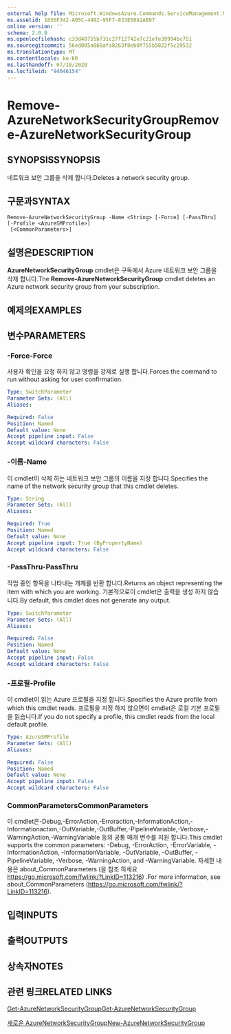```yaml
---
external help file: Microsoft.WindowsAzure.Commands.ServiceManagement.Network.dll-Help.xml
ms.assetid: 1836F342-A05C-4402-95F7-833E50A1AB97
online version: ''
schema: 2.0.0
ms.openlocfilehash: c33d48755b731c27f12742e7c21efe39994bc751
ms.sourcegitcommit: 56ed085a868afa8263f8eb0f755b5822f5c29532
ms.translationtype: MT
ms.contentlocale: ko-KR
ms.lasthandoff: 07/18/2020
ms.locfileid: "94046154"
---
```

# <span data-ttu-id="b7ad0-101">Remove-AzureNetworkSecurityGroup</span><span class="sxs-lookup"><span data-stu-id="b7ad0-101">Remove-AzureNetworkSecurityGroup</span></span>

## <span data-ttu-id="b7ad0-102">SYNOPSIS</span><span class="sxs-lookup"><span data-stu-id="b7ad0-102">SYNOPSIS</span></span>
<span data-ttu-id="b7ad0-103">네트워크 보안 그룹을 삭제 합니다.</span><span class="sxs-lookup"><span data-stu-id="b7ad0-103">Deletes a network security group.</span></span>

## <span data-ttu-id="b7ad0-104">구문과</span><span class="sxs-lookup"><span data-stu-id="b7ad0-104">SYNTAX</span></span>

```
Remove-AzureNetworkSecurityGroup -Name <String> [-Force] [-PassThru] [-Profile <AzureSMProfile>]
 [<CommonParameters>]
```

## <span data-ttu-id="b7ad0-105">설명은</span><span class="sxs-lookup"><span data-stu-id="b7ad0-105">DESCRIPTION</span></span>
<span data-ttu-id="b7ad0-106">**AzureNetworkSecurityGroup** cmdlet은 구독에서 Azure 네트워크 보안 그룹을 삭제 합니다.</span><span class="sxs-lookup"><span data-stu-id="b7ad0-106">The **Remove-AzureNetworkSecurityGroup** cmdlet deletes an Azure network security group from your subscription.</span></span>

## <span data-ttu-id="b7ad0-107">예제의</span><span class="sxs-lookup"><span data-stu-id="b7ad0-107">EXAMPLES</span></span>

## <span data-ttu-id="b7ad0-108">변수</span><span class="sxs-lookup"><span data-stu-id="b7ad0-108">PARAMETERS</span></span>

### <span data-ttu-id="b7ad0-109">-Force</span><span class="sxs-lookup"><span data-stu-id="b7ad0-109">-Force</span></span>
<span data-ttu-id="b7ad0-110">사용자 확인을 요청 하지 않고 명령을 강제로 실행 합니다.</span><span class="sxs-lookup"><span data-stu-id="b7ad0-110">Forces the command to run without asking for user confirmation.</span></span>

```yaml
Type: SwitchParameter
Parameter Sets: (All)
Aliases: 

Required: False
Position: Named
Default value: None
Accept pipeline input: False
Accept wildcard characters: False
```

### <span data-ttu-id="b7ad0-111">-이름</span><span class="sxs-lookup"><span data-stu-id="b7ad0-111">-Name</span></span>
<span data-ttu-id="b7ad0-112">이 cmdlet이 삭제 하는 네트워크 보안 그룹의 이름을 지정 합니다.</span><span class="sxs-lookup"><span data-stu-id="b7ad0-112">Specifies the name of the network security group that this cmdlet deletes.</span></span>

```yaml
Type: String
Parameter Sets: (All)
Aliases: 

Required: True
Position: Named
Default value: None
Accept pipeline input: True (ByPropertyName)
Accept wildcard characters: False
```

### <span data-ttu-id="b7ad0-113">-PassThru</span><span class="sxs-lookup"><span data-stu-id="b7ad0-113">-PassThru</span></span>
<span data-ttu-id="b7ad0-114">작업 중인 항목을 나타내는 개체를 반환 합니다.</span><span class="sxs-lookup"><span data-stu-id="b7ad0-114">Returns an object representing the item with which you are working.</span></span> <span data-ttu-id="b7ad0-115">기본적으로이 cmdlet은 출력을 생성 하지 않습니다.</span><span class="sxs-lookup"><span data-stu-id="b7ad0-115">By default, this cmdlet does not generate any output.</span></span>

```yaml
Type: SwitchParameter
Parameter Sets: (All)
Aliases: 

Required: False
Position: Named
Default value: None
Accept pipeline input: False
Accept wildcard characters: False
```

### <span data-ttu-id="b7ad0-116">-프로필</span><span class="sxs-lookup"><span data-stu-id="b7ad0-116">-Profile</span></span>
<span data-ttu-id="b7ad0-117">이 cmdlet이 읽는 Azure 프로필을 지정 합니다.</span><span class="sxs-lookup"><span data-stu-id="b7ad0-117">Specifies the Azure profile from which this cmdlet reads.</span></span> <span data-ttu-id="b7ad0-118">프로필을 지정 하지 않으면이 cmdlet은 로컬 기본 프로필을 읽습니다.</span><span class="sxs-lookup"><span data-stu-id="b7ad0-118">If you do not specify a profile, this cmdlet reads from the local default profile.</span></span>

```yaml
Type: AzureSMProfile
Parameter Sets: (All)
Aliases: 

Required: False
Position: Named
Default value: None
Accept pipeline input: False
Accept wildcard characters: False
```

### <span data-ttu-id="b7ad0-119">CommonParameters</span><span class="sxs-lookup"><span data-stu-id="b7ad0-119">CommonParameters</span></span>
<span data-ttu-id="b7ad0-120">이 cmdlet은-Debug,-ErrorAction,-Erroraction,-InformationAction,-Informationaction,-OutVariable,-OutBuffer,-PipelineVariable,-Verbose,-WarningAction,-WarningVariable 등의 공통 매개 변수를 지원 합니다.</span><span class="sxs-lookup"><span data-stu-id="b7ad0-120">This cmdlet supports the common parameters: -Debug, -ErrorAction, -ErrorVariable, -InformationAction, -InformationVariable, -OutVariable, -OutBuffer, -PipelineVariable, -Verbose, -WarningAction, and -WarningVariable.</span></span> <span data-ttu-id="b7ad0-121">자세한 내용은 about_CommonParameters (을 참조 하세요 https://go.microsoft.com/fwlink/?LinkID=113216) .</span><span class="sxs-lookup"><span data-stu-id="b7ad0-121">For more information, see about_CommonParameters (https://go.microsoft.com/fwlink/?LinkID=113216).</span></span>

## <span data-ttu-id="b7ad0-122">입력</span><span class="sxs-lookup"><span data-stu-id="b7ad0-122">INPUTS</span></span>

## <span data-ttu-id="b7ad0-123">출력</span><span class="sxs-lookup"><span data-stu-id="b7ad0-123">OUTPUTS</span></span>

## <span data-ttu-id="b7ad0-124">상속자</span><span class="sxs-lookup"><span data-stu-id="b7ad0-124">NOTES</span></span>

## <span data-ttu-id="b7ad0-125">관련 링크</span><span class="sxs-lookup"><span data-stu-id="b7ad0-125">RELATED LINKS</span></span>

[<span data-ttu-id="b7ad0-126">Get-AzureNetworkSecurityGroup</span><span class="sxs-lookup"><span data-stu-id="b7ad0-126">Get-AzureNetworkSecurityGroup</span></span>](./Get-AzureNetworkSecurityGroup.md)

[<span data-ttu-id="b7ad0-127">새로운 AzureNetworkSecurityGroup</span><span class="sxs-lookup"><span data-stu-id="b7ad0-127">New-AzureNetworkSecurityGroup</span></span>](./New-AzureNetworkSecurityGroup.md)


